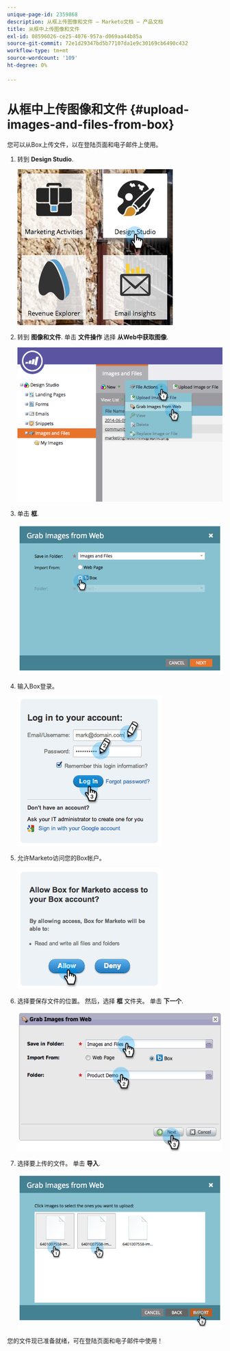 ```yaml
---
unique-page-id: 2359868
description: 从框上传图像和文件 — Marketo文档 — 产品文档
title: 从框中上传图像和文件
exl-id: 08596026-ce25-4076-957a-d069aa44b85a
source-git-commit: 72e1d29347bd5b77107da1e9c30169cb6490c432
workflow-type: tm+mt
source-wordcount: '109'
ht-degree: 0%

---
```


# 从框中上传图像和文件 {#upload-images-and-files-from-box}

您可以从Box上传文件，以在登陆页面和电子邮件上使用。

1. 转到 **Design Studio**.

   ![](assets/designstudio-3.png)

1. 转到 **图像和文件**. 单击 **文件操作** 选择 **从Web中获取图像**.

   ![](assets/image2014-9-16-12-3a50-3a40.png)

1. 单击 **框**.

   ![](assets/image2014-9-16-12-3a50-3a56.png)

1. 输入Box登录。

   ![](assets/image2014-9-16-12-3a51-3a10.png)

1. 允许Marketo访问您的Box帐户。

   ![](assets/image2014-9-16-12-3a51-3a28.png)

1. 选择要保存文件的位置。 然后，选择 **框** 文件夹。 单击 **下一个**.

   ![](assets/image2014-9-16-12-3a51-3a59.png)

1. 选择要上传的文件。 单击 **导入**.

   ![](assets/image2014-9-16-12-3a52-3a15.png)

您的文件现已准备就绪，可在登陆页面和电子邮件中使用！
